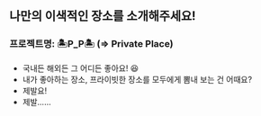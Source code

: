 ## 나만의 이색적인 장소를 소개해주세요! 

 ### 프로젝트명: 🏝P_P🏝 (=> Private Place)

- 국내든 해외든 그 어디든 좋아요! 😆
- 내가 좋아하는 장소, 프라이빗한 장소를 모두에게 뽐내 보는 건 어때요?
- 제발요!
- 제발......
